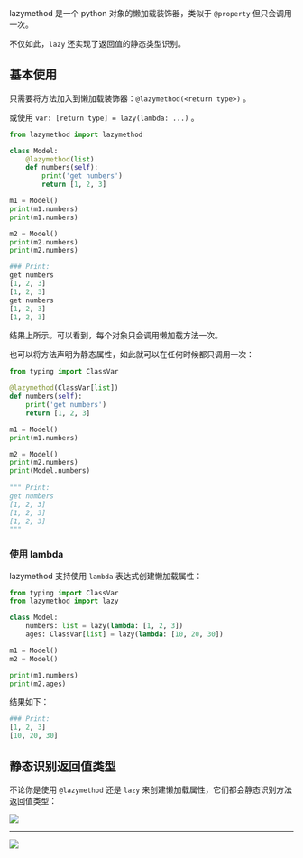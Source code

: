 lazymethod 是一个 python 对象的懒加载装饰器，类似于 `@property` 但只会调用一次。

不仅如此，`lazy` 还实现了返回值的静态类型识别。

## 基本使用

只需要将方法加入到懒加载装饰器：`@lazymethod(<return type>)` 。

或使用 `var: [return type] = lazy(lambda: ...)` 。

```python
from lazymethod import lazymethod

class Model:
    @lazymethod(list)
    def numbers(self):
        print('get numbers')
        return [1, 2, 3]

m1 = Model()
print(m1.numbers)
print(m1.numbers)

m2 = Model()
print(m2.numbers)
print(m2.numbers)
```

```python
### Print:
get numbers
[1, 2, 3]
[1, 2, 3]
get numbers
[1, 2, 3]
[1, 2, 3]
```

结果上所示。可以看到，每个对象只会调用懒加载方法一次。

也可以将方法声明为静态属性，如此就可以在任何时候都只调用一次：

```python
from typing import ClassVar

@lazymethod(ClassVar[list])
def numbers(self):
    print('get numbers')
    return [1, 2, 3]

m1 = Model()
print(m1.numbers)

m2 = Model()
print(m2.numbers)
print(Model.numbers)
    
""" Print:
get numbers
[1, 2, 3]
[1, 2, 3]
[1, 2, 3]
"""
```

### 使用 lambda

lazymethod 支持使用 `lambda` 表达式创建懒加载属性：


```python
from typing import ClassVar
from lazymethod import lazy

class Model:
    numbers: list = lazy(lambda: [1, 2, 3])
    ages: ClassVar[list] = lazy(lambda: [10, 20, 30])

m1 = Model()
m2 = Model()

print(m1.numbers)
print(m2.ages)
```

结果如下：

```python
### Print:
[1, 2, 3]
[10, 20, 30]
```

## 静态识别返回值类型

不论你是使用 `@lazymethod` 还是 `lazy` 来创建懒加载属性，它们都会静态识别方法返回值类型：

![](33d61644f2ecc319455f4b1970fa0d0.jpg)

----

![](06201ef2fdbd0db6aa9a7c5d9a633c4.jpg)
